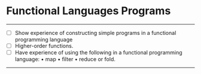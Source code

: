 # Functional Languages Programs
---
- [ ] Show experience of constructing simple programs in a functional programming language
- [ ] Higher-order functions.
- [ ] Have experience of using the following in a functional programming language:                         • map • filter • reduce or fold.
---

